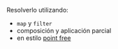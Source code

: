 Resolverlo utilizando:

* `map` y `filter`
* composición y aplicación parcial
* en estilo [point free](http://uqbar-wiki.org/index.php?title=Notaci%C3%B3n_point-free)
